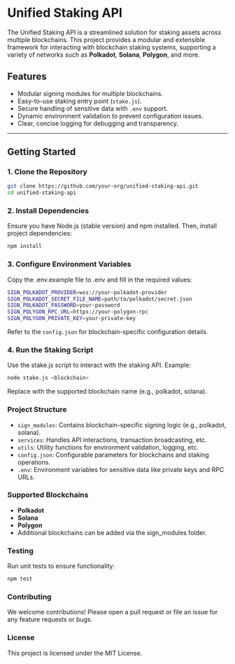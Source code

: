 # Unified Staking API

The Unified Staking API is a streamlined solution for staking assets across multiple blockchains. This project provides a modular and extensible framework for interacting with blockchain staking systems, supporting a variety of networks such as **Polkadot**, **Solana**, **Polygon**, and more.

## Features

- Modular signing modules for multiple blockchains.
- Easy-to-use staking entry point (`stake.js`).
- Secure handling of sensitive data with `.env` support.
- Dynamic environment validation to prevent configuration issues.
- Clear, concise logging for debugging and transparency.

---

## Getting Started

### 1. Clone the Repository
```bash
git clone https://github.com/your-org/unified-staking-api.git
cd unified-staking-api
```


### 2. Install Dependencies
Ensure you have Node.js (stable version) and npm installed. Then, install project dependencies:

```bash
npm install
```

### 3. Configure Environment Variables
Copy the .env.example file to .env and fill in the required values:
```bash
SIGN_POLKADOT_PROVIDER=wss://your-polkadot-provider
SIGN_POLKADOT_SECRET_FILE_NAME=path/to/polkadot/secret.json
SIGN_POLKADOT_PASSWORD=your-password
SIGN_POLYGON_RPC_URL=https://your-polygon-rpc
SIGN_POLYGON_PRIVATE_KEY=your-private-key
```
Refer to the ```config.json``` for blockchain-specific configuration details.

### 4. Run the Staking Script
Use the stake.js script to interact with the staking API. Example:
```bash
node stake.js <blockchain>
```
Replace <blockchain> with the supported blockchain name (e.g., polkadot, solana).

### Project Structure
- ```sign_modules```: Contains blockchain-specific signing logic (e.g., polkadot, solana).
- ```services```: Handles API interactions, transaction broadcasting, etc.
- ```utils```: Utility functions for environment validation, logging, etc.
- ```config.json```: Configurable parameters for blockchains and staking operations.
- ```.env```: Environment variables for sensitive data like private keys and RPC URLs.

### Supported Blockchains
- **Polkadot**
- **Solana**
- **Polygon**
- Additional blockchains can be added via the sign_modules folder.

### Testing
Run unit tests to ensure functionality:
```bash
npm test
```

### Contributing
We welcome contributions! Please open a pull request or file an issue for any feature requests or bugs.

### License
This project is licensed under the MIT License.